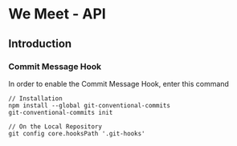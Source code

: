 # We Meet - API

## Introduction

### Commit Message Hook

In order to enable the Commit Message Hook, enter this command

    // Installation
    npm install --global git-conventional-commits
    git-conventional-commits init

    // On the Local Repository
    git config core.hooksPath '.git-hooks'
